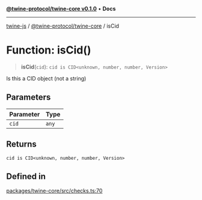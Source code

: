 [**@twine-protocol/twine-core v0.1.0**](../index.md) • **Docs**

***

[twine-js](../../../index.md) / [@twine-protocol/twine-core](../index.md) / isCid

# Function: isCid()

> **isCid**(`cid`): `cid is CID<unknown, number, number, Version>`

Is this a CID object (not a string)

## Parameters

| Parameter | Type |
| ------ | ------ |
| `cid` | `any` |

## Returns

`cid is CID<unknown, number, number, Version>`

## Defined in

[packages/twine-core/src/checks.ts:70](https://github.com/twine-protocol/twine-js/blob/3800995f9c83f4f5711bcf3062ea754a1e4448ce/packages/twine-core/src/checks.ts#L70)
